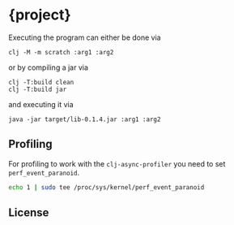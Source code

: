 # {project}

Executing the program can either be done via
```
clj -M -m scratch :arg1 :arg2
```
or by compiling a jar via
```
clj -T:build clean
clj -T:build jar
```
and executing it via
```
java -jar target/lib-0.1.4.jar :arg1 :arg2
```
## Profiling

For profiling to work with the `clj-async-profiler` you need to set `perf_event_paranoid`.

```bash
echo 1 | sudo tee /proc/sys/kernel/perf_event_paranoid
```

## License
